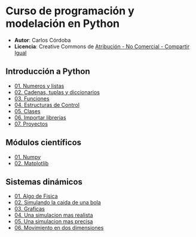 # Curso de programación y modelación en Python

* **Autor**: Carlos Córdoba
* **Licencia**: Creative Commons de [Atribución - No Comercial - Compartir Igual](http://creativecommons.org/licenses/by-nc-sa/2.5/co/)

## Introducción a Python

* [01. Numeros y listas](http://nbviewer.ipython.org/github/ccordoba12/curso-python-2015/blob/master/Introduccion/01.%20Numeros%20y%20listas.ipynb)
* [02. Cadenas, tuplas y diccionarios](http://nbviewer.ipython.org/github/ccordoba12/curso-python-2015/blob/master/Introduccion/02.%20Cadenas%2C%20tuplas%20y%20diccionarios.ipynb)
* [03. Funciones](http://nbviewer.ipython.org/github/ccordoba12/curso-python-2015/blob/master/Introduccion/03.%20Funciones.ipynb)
* [04. Estructuras de Control](http://nbviewer.ipython.org/github/ccordoba12/curso-python-2015/blob/master/Introduccion/04.%20Estructuras%20de%20Control.ipynb)
* [05. Clases](http://nbviewer.ipython.org/github/ccordoba12/curso-python-2015/blob/master/Introduccion/05.%20Clases.ipynb)
* [06. Importar librerias](http://nbviewer.ipython.org/github/ccordoba12/curso-python-2015/blob/master/Introduccion/06.%20Importar%20librerias.ipynb)
* [07. Proyectos](http://nbviewer.ipython.org/github/ccordoba12/curso-python-2015/blob/master/Introduccion/07.%20Proyectos.ipynb)

## Módulos científicos

* [01. Numpy](http://nbviewer.ipython.org/github/ccordoba12/curso-python-2015/blob/master/Modulos%20cientificos/01.%20Numpy.ipynb)
* [02. Matplotlib](http://nbviewer.ipython.org/github/ccordoba12/curso-python-2015/blob/master/Modulos%20cientificos/02.%20Matplotlib.ipynb)

## Sistemas dinámicos

* [01. Algo de Fisica](http://nbviewer.ipython.org/github/ccordoba12/curso-python-2015/blob/master/Sistemas%20Dinamicos/01.%20Algo%20de%20Fisica.ipynb)
* [02. Simulando la caida de una bola](http://nbviewer.ipython.org/github/ccordoba12/curso-python-2015/blob/master/Sistemas%20Dinamicos/02.%20Simulando%20la%20caida%20de%20una%20bola.ipynb)
* [03. Graficas](http://nbviewer.ipython.org/github/ccordoba12/curso-python-2015/blob/master/Sistemas%20Dinamicos/03.%20Graficas.ipynb)
* [04. Una simulacion mas realista](http://nbviewer.ipython.org/github/ccordoba12/curso-python-2015/blob/master/Sistemas%20Dinamicos/04.%20Una%20simulacion%20mas%20realista.ipynb)
* [05. Una simulacion mas precisa](http://nbviewer.ipython.org/github/ccordoba12/curso-python-2015/blob/master/Sistemas%20Dinamicos/05.%20Una%20simulacion%20mas%20precisa.ipynb)
* [06. Movimiento en dos dimensiones](http://nbviewer.ipython.org/github/ccordoba12/curso-python-2015/blob/master/Sistemas%20Dinamicos/06.%20Movimiento%20en%20dos%20dimensiones.ipynb)

